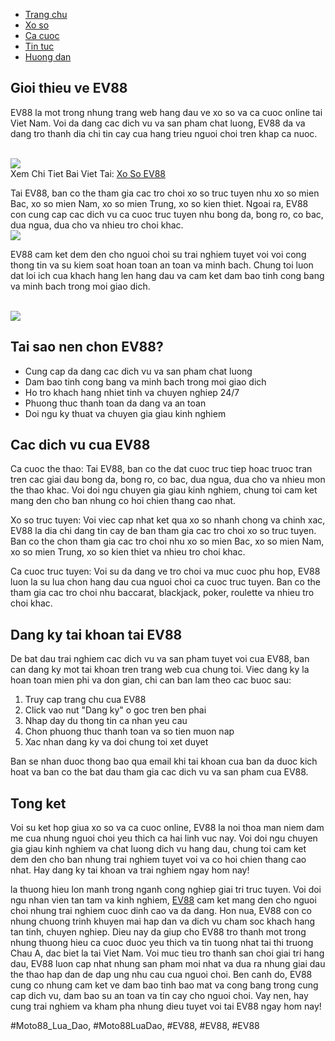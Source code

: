 <nav>
<ul>
<li><a href="#">Trang chu</a></li>
<li><a href="#">Xo so</a></li>
<li><a href="#">Ca cuoc</a></li>
<li><a href="#">Tin tuc</a></li>
<li><a href="#">Huong dan</a></li>
</ul>
</nav><section>
<h2>Gioi thieu ve EV88</h2>
<p>EV88 la mot trong nhung trang web hang dau ve xo so va ca cuoc online tai Viet Nam. Voi da dang cac dich vu va san pham chat luong, EV88 da va dang tro thanh dia chi tin cay cua hang trieu nguoi choi tren khap ca nuoc.</p><br><img src="https://ev88.co.uk/wp-content/uploads/2025/03/logo.webp"></br>
Xem Chi Tiet Bai Viet Tai: <a href="https://ev88.co.uk/xo-so-ev88/">Xo So EV88</a>
<p>Tai EV88, ban co the tham gia cac tro choi xo so truc tuyen nhu xo so mien Bac, xo so mien Nam, xo so mien Trung, xo so kien thiet. Ngoai ra, EV88 con cung cap cac dich vu ca cuoc truc tuyen nhu bong da, bong ro, co bac, dua ngua, dua cho va nhieu tro choi khac.<br><img src="https://ev88.co.uk/wp-content/uploads/2025/02/xo-so-ev88-huong-dan.jpg"></br>
<p>EV88 cam ket dem den cho nguoi choi su trai nghiem tuyet voi voi cong thong tin va su kiem soat hoan toan an toan va minh bach. Chung toi luon dat loi ich cua khach hang len hang dau va cam ket dam bao tinh cong bang va minh bach trong moi giao dich.</p><br><img src="https://ev88.co.uk/wp-content/uploads/2025/02/xo-so-ev88-meo-choi.jpg"></br>
<h2>Tai sao nen chon EV88?</h2>
<ul>
<li>Cung cap da dang cac dich vu va san pham chat luong</li>
<li>Dam bao tinh cong bang va minh bach trong moi giao dich</li>
<li>Ho tro khach hang nhiet tinh va chuyen nghiep 24/7</li>
<li>Phuong thuc thanh toan da dang va an toan</li>
<li>Doi ngu ky thuat va chuyen gia giau kinh nghiem</li>
</ul>
<h2>Cac dich vu cua EV88</h2>
<p>Ca cuoc the thao: Tai EV88, ban co the dat cuoc truc tiep hoac truoc tran tren cac giai dau bong da, bong ro, co bac, dua ngua, dua cho va nhieu mon the thao khac. Voi doi ngu chuyen gia giau kinh nghiem, chung toi cam ket mang den cho ban nhung co hoi chien thang cao nhat.
<p>Xo so truc tuyen: Voi viec cap nhat ket qua xo so nhanh chong va chinh xac, EV88 la dia chi dang tin cay de ban tham gia cac tro choi xo so truc tuyen. Ban co the chon tham gia cac tro choi nhu xo so mien Bac, xo so mien Nam, xo so mien Trung, xo so kien thiet va nhieu tro choi khac.</p>
<p>Ca cuoc truc tuyen: Voi su da dang ve tro choi va muc cuoc phu hop, EV88 luon la su lua chon hang dau cua nguoi choi ca cuoc truc tuyen. Ban co the tham gia cac tro choi nhu baccarat, blackjack, poker, roulette va nhieu tro choi khac.
<h2>Dang ky tai khoan tai EV88</h2>
<p>De bat dau trai nghiem cac dich vu va san pham tuyet voi cua EV88, ban can dang ky mot tai khoan tren trang web cua chung toi. Viec dang ky la hoan toan mien phi va don gian, chi can ban lam theo cac buoc sau:</p>
<ol>
<li>Truy cap trang chu cua EV88</li>
<li>Click vao nut "Dang ky" o goc tren ben phai</li>
<li>Nhap day du thong tin ca nhan yeu cau</li>
<li>Chon phuong thuc thanh toan va so tien muon nap</li>
<li>Xac nhan dang ky va doi chung toi xet duyet</li>
</ol>
<p>Ban se nhan duoc thong bao qua email khi tai khoan cua ban da duoc kich hoat va ban co the bat dau tham gia cac dich vu va san pham cua EV88.</p>
<h2>Tong ket</h2>
<p>Voi su ket hop giua xo so va ca cuoc online, EV88 la noi thoa man niem dam me cua nhung nguoi choi yeu thich ca hai linh vuc nay. Voi doi ngu chuyen gia giau kinh nghiem va chat luong dich vu hang dau, chung toi cam ket dem den cho ban nhung trai nghiem tuyet voi va co hoi chien thang cao nhat. Hay dang ky tai khoan va trai nghiem ngay hom nay!</p>
</section><p>la thuong hieu lon manh trong nganh cong nghiep giai tri truc tuyen. Voi doi ngu nhan vien tan tam va kinh nghiem, <a href="https://ev88.co.uk/">EV88</a> cam ket mang den cho nguoi choi nhung trai nghiem cuoc dinh cao va da dang. Hon nua, EV88 con co nhung chuong trinh khuyen mai hap dan va dich vu cham soc khach hang tan tinh, chuyen nghiep. Dieu nay da giup cho EV88 tro thanh mot trong nhung thuong hieu ca cuoc duoc yeu thich va tin tuong nhat tai thi truong Chau A, dac biet la tai Viet Nam. Voi muc tieu tro thanh san choi giai tri hang dau, EV88 luon cap nhat nhung san pham moi nhat va dua ra nhung giai dau the thao hap dan de dap ung nhu cau cua nguoi choi. Ben canh do, EV88 cung co nhung cam ket ve dam bao tinh bao mat va cong bang trong cung cap dich vu, dam bao su an toan va tin cay cho nguoi choi. Vay nen, hay cung trai nghiem va kham pha nhung dieu tuyet voi tai EV88 ngay hom nay!</p>
#Moto88_Lua_Dao, #Moto88LuaDao, #EV88, #EV88, #EV88
